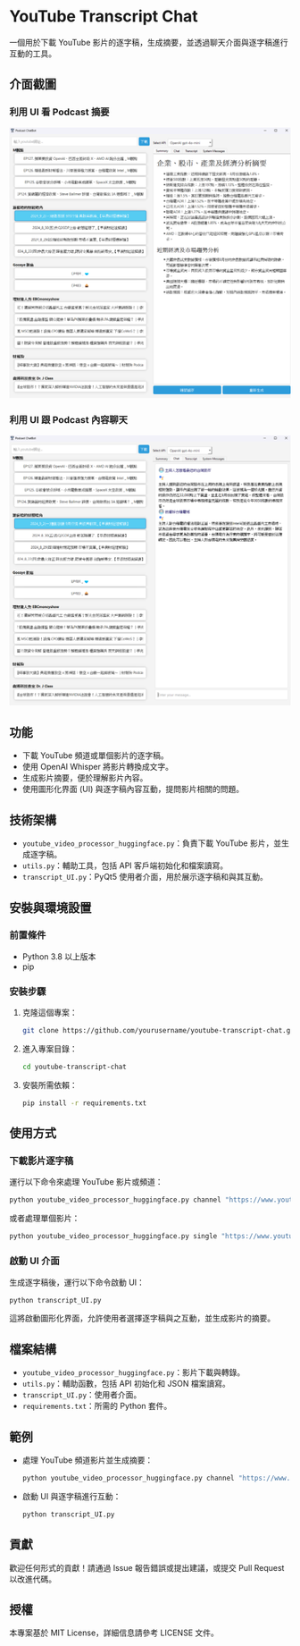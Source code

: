 # YouTube Transcript Chat

一個用於下載 YouTube 影片的逐字稿，生成摘要，並透過聊天介面與逐字稿進行互動的工具。

## 介面截圖

### 利用 UI 看 Podcast 摘要
![利用 UI 看 podcast 摘要的截圖](images/UI1.png)

### 利用 UI 跟 Podcast 內容聊天
![利用 UI 跟 podcast 內容聊天的截圖](images/UI2.png)

## 功能

- 下載 YouTube 頻道或單個影片的逐字稿。
- 使用 OpenAI Whisper 將影片轉換成文字。
- 生成影片摘要，便於理解影片內容。
- 使用圖形化界面 (UI) 與逐字稿內容互動，提問影片相關的問題。

## 技術架構

- `youtube_video_processor_huggingface.py`：負責下載 YouTube 影片，並生成逐字稿。
- `utils.py`：輔助工具，包括 API 客戶端初始化和檔案讀寫。
- `transcript_UI.py`：PyQt5 使用者介面，用於展示逐字稿和與其互動。

## 安裝與環境設置

### 前置條件

- Python 3.8 以上版本
- pip

### 安裝步驟

1. 克隆這個專案：
    ```bash
    git clone https://github.com/yourusername/youtube-transcript-chat.git
    ```
2. 進入專案目錄：
    ```bash
    cd youtube-transcript-chat
    ```
3. 安裝所需依賴：
    ```bash
    pip install -r requirements.txt
    ```

## 使用方式

### 下載影片逐字稿

運行以下命令來處理 YouTube 影片或頻道：

```bash
python youtube_video_processor_huggingface.py channel "https://www.youtube.com/channel/yourchannelurl" --output_dir ./transcriptions
```

或者處理單個影片：

```bash
python youtube_video_processor_huggingface.py single "https://www.youtube.com/watch?v=yourvideoid" --output_dir ./transcriptions
```

### 啟動 UI 介面

生成逐字稿後，運行以下命令啟動 UI：

```bash
python transcript_UI.py
```

這將啟動圖形化界面，允許使用者選擇逐字稿與之互動，並生成影片的摘要。

## 檔案結構

- `youtube_video_processor_huggingface.py`：影片下載與轉錄。
- `utils.py`：輔助函數，包括 API 初始化和 JSON 檔案讀寫。
- `transcript_UI.py`：使用者介面。
- `requirements.txt`：所需的 Python 套件。

## 範例

- 處理 YouTube 頻道影片並生成摘要：
  ```bash
  python youtube_video_processor_huggingface.py channel "https://www.youtube.com/channel/yourchannelurl" --output_dir ./transcriptions
  ```
- 啟動 UI 與逐字稿進行互動：
  ```bash
  python transcript_UI.py
  ```

## 貢獻

歡迎任何形式的貢獻！請通過 Issue 報告錯誤或提出建議，或提交 Pull Request 以改進代碼。

## 授權

本專案基於 MIT License，詳細信息請參考 LICENSE 文件。
